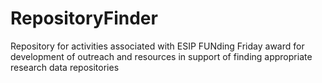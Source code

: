 # RepositoryFinder
Repository for activities associated with ESIP FUNding Friday award for development of outreach and resources in support of finding appropriate research data repositories
